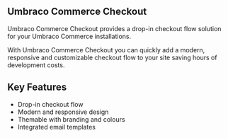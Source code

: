 ## Umbraco Commerce Checkout

Umbraco Commerce Checkout provides a drop-in checkout flow solution for your Umbraco Commerce installations.

With Umbraco Commerce Checkout you can quickly add a modern, responsive and customizable checkout flow to your site saving hours of development costs.

## Key Features

* Drop-in checkout flow
* Modern and responsive design
* Themable with branding and colours
* Integrated email templates